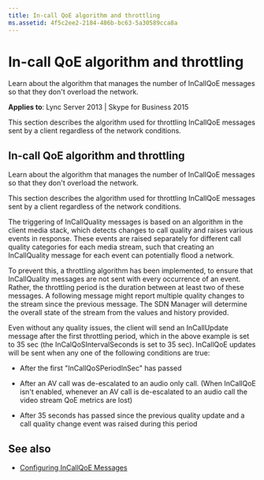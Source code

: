 ```yaml
---
title: In-call QoE algorithm and throttling
ms.assetid: 4f5c2ee2-2184-486b-bc63-5a30589cca8a
---
```



# In-call QoE algorithm and throttling
Learn about the algorithm that manages the number of InCallQoE messages so that they don't overload the network.

**Applies to**: Lync Server 2013 | Skype for Business 2015 
 
This section describes the algorithm used for throttling InCallQoE messages sent by a client regardless of the network conditions.

## In-call QoE algorithm and throttling

Learn about the algorithm that manages the number of InCallQoE messages so that they don't overload the network.
  
    
    
This section describes the algorithm used for throttling InCallQoE messages sent by a client regardless of the network conditions. 
  
    
    
The triggering of InCallQuality messages is based on an algorithm in the client media stack, which detects changes to call quality and raises various events in response. These events are raised separately for different call quality categories for each media stream, such that creating an InCallQuality message for each event can potentially flood a network. 
  
    
    
To prevent this, a throttling algorithm has been implemented, to ensure that InCallQuality messages are not sent with every occurrence of an event. Rather, the throttling period is the duration between at least two of these messages. A following message might report multiple quality changes to the stream since the previous message. The SDN Manager will determine the overall state of the stream from the values and history provided. 
  
    
    
Even without any quality issues, the client will send an InCallUpdate message after the first throttling period, which in the above example is set to 35 sec (the InCalQoSIntervalSeconds is set to 35 sec). InCallQoE updates will be sent when any one of the following conditions are true: 

- After the first "InCallQoSPeriodInSec" has passed
    
  
- After an AV call was de-escalated to an audio only call. (When InCallQoE isn't enabled, whenever an AV call is de-escalated to an audio call the video stream QoE metrics are lost)
    
  
- After 35 seconds has passed since the previous quality update and a call quality change event was raised during this period 
   

## See also

- [Configuring InCallQoE Messages](configuring-incallqoe-messages.md)
    
  

